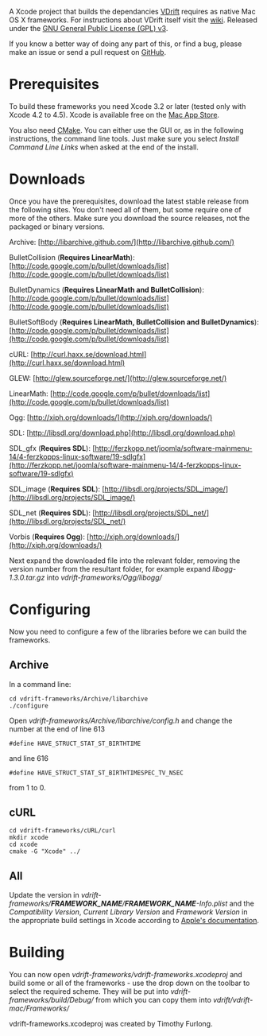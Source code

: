 A Xcode project that builds the dependancies [VDrift](http://vdrift.net)
requires as native Mac OS X frameworks. For instructions about VDrift itself
visit the [wiki](http://wiki.vdrift.net). Released under the
[GNU General Public License (GPL) v3](http://gnu.org/copyleft/gpl.html).

If you know a better way of doing any part of this, or find a bug, please make
an issue or send a pull request on [GitHub](http://github.com/Timo6/vdrift-frameworks).

# Prerequisites
To build these frameworks you need Xcode 3.2 or later (tested only with Xcode
4.2 to 4.5). Xcode is available free on the
[Mac App Store](http://itunes.apple.com/us/app/xcode/id422352214?mt=12&ls=1).

You also need [CMake](http://cmake.org/cmake/resources/software.html). You can
either use the GUI or, as in the following instructions, the command line tools.
Just make sure you select _Install Command Line Links_ when asked at the end of
the install.

# Downloads
Once you have the prerequisites, download the latest stable release from the
following sites. You don't need all of them, but some require one of more of the
others. Make sure you download the source releases, not the packaged or binary
versions.

Archive:
[http://libarchive.github.com/](http://libarchive.github.com/)

BulletCollision (**Requires LinearMath**):
[http://code.google.com/p/bullet/downloads/list](http://code.google.com/p/bullet/downloads/list)

BulletDynamics (**Requires LinearMath and BulletCollision**):
[http://code.google.com/p/bullet/downloads/list](http://code.google.com/p/bullet/downloads/list)

BulletSoftBody (**Requires LinearMath, BulletCollision and BulletDynamics**):
[http://code.google.com/p/bullet/downloads/list](http://code.google.com/p/bullet/downloads/list)

cURL:
[http://curl.haxx.se/download.html](http://curl.haxx.se/download.html)

GLEW:
[http://glew.sourceforge.net/](http://glew.sourceforge.net/)

LinearMath:
[http://code.google.com/p/bullet/downloads/list](http://code.google.com/p/bullet/downloads/list)

Ogg:
[http://xiph.org/downloads/](http://xiph.org/downloads/)

SDL:
[http://libsdl.org/download.php](http://libsdl.org/download.php)

SDL_gfx (**Requires SDL**):
[http://ferzkopp.net/joomla/software-mainmenu-14/4-ferzkopps-linux-software/19-sdlgfx](http://ferzkopp.net/joomla/software-mainmenu-14/4-ferzkopps-linux-software/19-sdlgfx)

SDL_image (**Requires SDL**):
[http://libsdl.org/projects/SDL_image/](http://libsdl.org/projects/SDL_image/)

SDL_net (**Requires SDL**):
[http://libsdl.org/projects/SDL_net/](http://libsdl.org/projects/SDL_net/)

Vorbis (**Requires Ogg**):
[http://xiph.org/downloads/](http://xiph.org/downloads/)

Next expand the downloaded file into the relevant folder, removing the version
number from the resultant folder, for example expand _libogg-1.3.0.tar.gz_ into
_vdrift-frameworks/Ogg/libogg/_

# Configuring
Now you need to configure a few of the libraries before we can build the
frameworks.

## Archive
In a command line:

    cd vdrift-frameworks/Archive/libarchive
    ./configure

Open _vdrift-frameworks/Archive/libarchive/config.h_ and change the number at
the end of line 613

    #define HAVE_STRUCT_STAT_ST_BIRTHTIME

and line 616

    #define HAVE_STRUCT_STAT_ST_BIRTHTIMESPEC_TV_NSEC

from 1 to 0.

## cURL
    cd vdrift-frameworks/cURL/curl
    mkdir xcode
    cd xcode
    cmake -G "Xcode" ../

## All
Update the version in _vdrift-frameworks/**FRAMEWORK_NAME**/**FRAMEWORK_NAME**-Info.plist_
and the _Compatibility Version_, _Current Library Version_ and _Framework Version_
in the appropriate build settings in Xcode according to
[Apple's documentation][1].

# Building
You can now open _vdrift-frameworks/vdrift-frameworks.xcodeproj_ and build some
or all of the frameworks - use the drop down on the toolbar to select the
required scheme. They will be put into _vdrift-frameworks/build/Debug/_ from which
you can copy them into _vdrift/vdrift-mac/Frameworks/_

[1]: http://developer.apple.com/library/mac/#documentation/MacOSX/Conceptual/BPFrameworks/Concepts/VersionInformation.html.



vdrift-frameworks.xcodeproj was created by Timothy Furlong.
